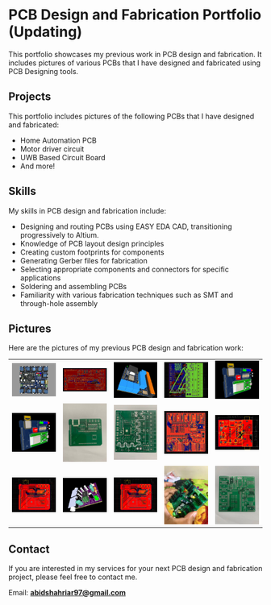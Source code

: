 # PCB Design and Fabrication Portfolio (Updating)
This portfolio showcases my previous work in PCB design and fabrication. It includes pictures of various PCBs that I have designed and fabricated using PCB Designing tools.

## Projects
This portfolio includes pictures of the following PCBs that I have designed and fabricated:

- Home Automation PCB
- Motor driver circuit
- UWB Based Circuit Board
- And more!

## Skills
My skills in PCB design and fabrication include:

- Designing and routing PCBs using EASY EDA CAD, transitioning progressively to Altium.
- Knowledge of PCB layout design principles
- Creating custom footprints for components
- Generating Gerber files for fabrication
- Selecting appropriate components and connectors for specific applications
- Soldering and assembling PCBs
- Familiarity with various fabrication techniques such as SMT and through-hole assembly

## Pictures
Here are the pictures of my previous PCB design and fabrication work:

|  |  |  |  |  |
| ------- | ------- | ------- | ------- | ------- |
| <img src='pcb_images/Screenshot 2023-08-29 at 3.39.46 PM.png' width='300' /> | <img src='pcb_images/esp 32 .jpeg' width='300' /> | <img src='pcb_images/esp32 s.jpeg' width='300' /> | <img src='pcb_images/esp32.jpeg' width='300' /> | <img src='pcb_images/uwb 3d.jpeg' width='300' /> |
| <img src='pcb_images/uwb 3d.jpeg' width='300' /> | <img src='pcb_images/UWB Based Chip.jpeg' width='300' /> | <img src='pcb_images/Home Automation.jpeg' width='300' /> | <img src='pcb_images/Step Sch.png' width='300' /> | <img src='pcb_images/sound x.jpeg' width='300' /> |
| <img src='pcb_images/UWBX.jpeg' width='300' /> | <img src='pcb_images/sound x 3d.jpeg' width='300' /> | <img src='pcb_images/UWBX.jpeg' width='300' /> | <img src='pcb_images/1693209530959.jpeg' width='300' /> | <img src='pcb_images/1692364541085.jpeg' width='300' /> |


## Contact
If you are interested in my services for your next PCB design and fabrication project, please feel free to contact me.

Email: **abidshahriar97@gmail.com**

